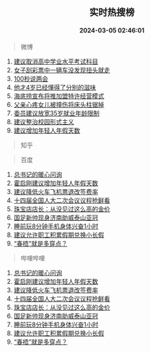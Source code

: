 <div align="center"><h2>实时热搜榜</h2><h4>2024-03-05 02:46:01</h4></div>

> 微博  

1. [建议取消高中学业水平考试科目](https://s.weibo.com/weibo?q=%23%E5%BB%BA%E8%AE%AE%E5%8F%96%E6%B6%88%E9%AB%98%E4%B8%AD%E5%AD%A6%E4%B8%9A%E6%B0%B4%E5%B9%B3%E8%80%83%E8%AF%95%E7%A7%91%E7%9B%AE%23&t=31&band_rank=1&Refer=top)<br />
2. [女子刮彩票中一辆车没发现扭头就走](https://s.weibo.com/weibo?q=%23%E5%A5%B3%E5%AD%90%E5%88%AE%E5%BD%A9%E7%A5%A8%E4%B8%AD%E4%B8%80%E8%BE%86%E8%BD%A6%E6%B2%A1%E5%8F%91%E7%8E%B0%E6%89%AD%E5%A4%B4%E5%B0%B1%E8%B5%B0%23&t=31&band_rank=2&Refer=top)<br />
3. [100秒说两会](https://s.weibo.com/weibo?q=%23100%E7%A7%92%E8%AF%B4%E4%B8%A4%E4%BC%9A%23&t=31&band_rank=3&Refer=top)<br />
4. [他才4岁已经懂得了分别的滋味](https://s.weibo.com/weibo?q=%23%E4%BB%96%E6%89%8D4%E5%B2%81%E5%B7%B2%E7%BB%8F%E6%87%82%E5%BE%97%E4%BA%86%E5%88%86%E5%88%AB%E7%9A%84%E6%BB%8B%E5%91%B3%23&t=31&band_rank=4&Refer=top)<br />
5. [海底捞宣布将推加盟特许经营模式](https://s.weibo.com/weibo?q=%23%E6%B5%B7%E5%BA%95%E6%8D%9E%E5%AE%A3%E5%B8%83%E5%B0%86%E6%8E%A8%E5%8A%A0%E7%9B%9F%E7%89%B9%E8%AE%B8%E7%BB%8F%E8%90%A5%E6%A8%A1%E5%BC%8F%23&t=31&band_rank=5&Refer=top)<br />
6. [父亲心疼女儿被撞伤将床头柱锯掉](https://s.weibo.com/weibo?q=%23%E7%88%B6%E4%BA%B2%E5%BF%83%E7%96%BC%E5%A5%B3%E5%84%BF%E8%A2%AB%E6%92%9E%E4%BC%A4%E5%B0%86%E5%BA%8A%E5%A4%B4%E6%9F%B1%E9%94%AF%E6%8E%89%23&t=31&band_rank=6&Refer=top)<br />
7. [委员建议放宽35岁就业年龄限制](https://s.weibo.com/weibo?q=%23%E5%A7%94%E5%91%98%E5%BB%BA%E8%AE%AE%E6%94%BE%E5%AE%BD35%E5%B2%81%E5%B0%B1%E4%B8%9A%E5%B9%B4%E9%BE%84%E9%99%90%E5%88%B6%23&t=31&band_rank=7&Refer=top)<br />
8. [建议整治校园形式主义](https://s.weibo.com/weibo?q=%23%E5%BB%BA%E8%AE%AE%E6%95%B4%E6%B2%BB%E6%A0%A1%E5%9B%AD%E5%BD%A2%E5%BC%8F%E4%B8%BB%E4%B9%89%23&t=31&band_rank=8&Refer=top)<br />
9. [建议增加年轻人年假天数](https://s.weibo.com/weibo?q=%23%E5%BB%BA%E8%AE%AE%E5%A2%9E%E5%8A%A0%E5%B9%B4%E8%BD%BB%E4%BA%BA%E5%B9%B4%E5%81%87%E5%A4%A9%E6%95%B0%23&t=31&band_rank=9&Refer=top)<br />

> 知乎  


> 百度  

1. [总书记的暖心问询](https://www.baidu.com/s?wd=%E6%80%BB%E4%B9%A6%E8%AE%B0%E7%9A%84%E6%9A%96%E5%BF%83%E9%97%AE%E8%AF%A2&sa=fyb_news&rsv_dl=fyb_news)<br />
2. [霍启刚建议增加年轻人年假天数](https://www.baidu.com/s?wd=%E9%9C%8D%E5%90%AF%E5%88%9A%E5%BB%BA%E8%AE%AE%E5%A2%9E%E5%8A%A0%E5%B9%B4%E8%BD%BB%E4%BA%BA%E5%B9%B4%E5%81%87%E5%A4%A9%E6%95%B0&sa=fyb_news&rsv_dl=fyb_news)<br />
3. [建议降低火车飞机票退改签费率](https://www.baidu.com/s?wd=%E5%BB%BA%E8%AE%AE%E9%99%8D%E4%BD%8E%E7%81%AB%E8%BD%A6%E9%A3%9E%E6%9C%BA%E7%A5%A8%E9%80%80%E6%94%B9%E7%AD%BE%E8%B4%B9%E7%8E%87&sa=fyb_news&rsv_dl=fyb_news)<br />
4. [十四届全国人大二次会议议程抢鲜看](https://www.baidu.com/s?wd=%E5%8D%81%E5%9B%9B%E5%B1%8A%E5%85%A8%E5%9B%BD%E4%BA%BA%E5%A4%A7%E4%BA%8C%E6%AC%A1%E4%BC%9A%E8%AE%AE%E8%AE%AE%E7%A8%8B%E6%8A%A2%E9%B2%9C%E7%9C%8B&sa=fyb_news&rsv_dl=fyb_news)<br />
5. [珠宝店店长：从没见过这么高的金价](https://www.baidu.com/s?wd=%E7%8F%A0%E5%AE%9D%E5%BA%97%E5%BA%97%E9%95%BF%EF%BC%9A%E4%BB%8E%E6%B2%A1%E8%A7%81%E8%BF%87%E8%BF%99%E4%B9%88%E9%AB%98%E7%9A%84%E9%87%91%E4%BB%B7&sa=fyb_news&rsv_dl=fyb_news)<br />
6. [国足新帅现身济南助威泰山亚冠](https://www.baidu.com/s?wd=%E5%9B%BD%E8%B6%B3%E6%96%B0%E5%B8%85%E7%8E%B0%E8%BA%AB%E6%B5%8E%E5%8D%97%E5%8A%A9%E5%A8%81%E6%B3%B0%E5%B1%B1%E4%BA%9A%E5%86%A0&sa=fyb_news&rsv_dl=fyb_news)<br />
7. [睡前玩8分钟手机身体兴奋1小时](https://www.baidu.com/s?wd=%E7%9D%A1%E5%89%8D%E7%8E%A98%E5%88%86%E9%92%9F%E6%89%8B%E6%9C%BA%E8%BA%AB%E4%BD%93%E5%85%B4%E5%A5%8B1%E5%B0%8F%E6%97%B6&sa=fyb_news&rsv_dl=fyb_news)<br />
8. [建议允许职工积累假期兑换小长假](https://www.baidu.com/s?wd=%E5%BB%BA%E8%AE%AE%E5%85%81%E8%AE%B8%E8%81%8C%E5%B7%A5%E7%A7%AF%E7%B4%AF%E5%81%87%E6%9C%9F%E5%85%91%E6%8D%A2%E5%B0%8F%E9%95%BF%E5%81%87&sa=fyb_news&rsv_dl=fyb_news)<br />
9. [“春捂”就是多穿点？](https://www.baidu.com/s?wd=%E2%80%9C%E6%98%A5%E6%8D%82%E2%80%9D%E5%B0%B1%E6%98%AF%E5%A4%9A%E7%A9%BF%E7%82%B9%EF%BC%9F&sa=fyb_news&rsv_dl=fyb_news)<br />

> 哔哩哔哩  

1. [总书记的暖心问询](https://www.baidu.com/s?wd=%E6%80%BB%E4%B9%A6%E8%AE%B0%E7%9A%84%E6%9A%96%E5%BF%83%E9%97%AE%E8%AF%A2&sa=fyb_news&rsv_dl=fyb_news)<br />
2. [霍启刚建议增加年轻人年假天数](https://www.baidu.com/s?wd=%E9%9C%8D%E5%90%AF%E5%88%9A%E5%BB%BA%E8%AE%AE%E5%A2%9E%E5%8A%A0%E5%B9%B4%E8%BD%BB%E4%BA%BA%E5%B9%B4%E5%81%87%E5%A4%A9%E6%95%B0&sa=fyb_news&rsv_dl=fyb_news)<br />
3. [建议降低火车飞机票退改签费率](https://www.baidu.com/s?wd=%E5%BB%BA%E8%AE%AE%E9%99%8D%E4%BD%8E%E7%81%AB%E8%BD%A6%E9%A3%9E%E6%9C%BA%E7%A5%A8%E9%80%80%E6%94%B9%E7%AD%BE%E8%B4%B9%E7%8E%87&sa=fyb_news&rsv_dl=fyb_news)<br />
4. [十四届全国人大二次会议议程抢鲜看](https://www.baidu.com/s?wd=%E5%8D%81%E5%9B%9B%E5%B1%8A%E5%85%A8%E5%9B%BD%E4%BA%BA%E5%A4%A7%E4%BA%8C%E6%AC%A1%E4%BC%9A%E8%AE%AE%E8%AE%AE%E7%A8%8B%E6%8A%A2%E9%B2%9C%E7%9C%8B&sa=fyb_news&rsv_dl=fyb_news)<br />
5. [珠宝店店长：从没见过这么高的金价](https://www.baidu.com/s?wd=%E7%8F%A0%E5%AE%9D%E5%BA%97%E5%BA%97%E9%95%BF%EF%BC%9A%E4%BB%8E%E6%B2%A1%E8%A7%81%E8%BF%87%E8%BF%99%E4%B9%88%E9%AB%98%E7%9A%84%E9%87%91%E4%BB%B7&sa=fyb_news&rsv_dl=fyb_news)<br />
6. [国足新帅现身济南助威泰山亚冠](https://www.baidu.com/s?wd=%E5%9B%BD%E8%B6%B3%E6%96%B0%E5%B8%85%E7%8E%B0%E8%BA%AB%E6%B5%8E%E5%8D%97%E5%8A%A9%E5%A8%81%E6%B3%B0%E5%B1%B1%E4%BA%9A%E5%86%A0&sa=fyb_news&rsv_dl=fyb_news)<br />
7. [睡前玩8分钟手机身体兴奋1小时](https://www.baidu.com/s?wd=%E7%9D%A1%E5%89%8D%E7%8E%A98%E5%88%86%E9%92%9F%E6%89%8B%E6%9C%BA%E8%BA%AB%E4%BD%93%E5%85%B4%E5%A5%8B1%E5%B0%8F%E6%97%B6&sa=fyb_news&rsv_dl=fyb_news)<br />
8. [建议允许职工积累假期兑换小长假](https://www.baidu.com/s?wd=%E5%BB%BA%E8%AE%AE%E5%85%81%E8%AE%B8%E8%81%8C%E5%B7%A5%E7%A7%AF%E7%B4%AF%E5%81%87%E6%9C%9F%E5%85%91%E6%8D%A2%E5%B0%8F%E9%95%BF%E5%81%87&sa=fyb_news&rsv_dl=fyb_news)<br />
9. [“春捂”就是多穿点？](https://www.baidu.com/s?wd=%E2%80%9C%E6%98%A5%E6%8D%82%E2%80%9D%E5%B0%B1%E6%98%AF%E5%A4%9A%E7%A9%BF%E7%82%B9%EF%BC%9F&sa=fyb_news&rsv_dl=fyb_news)<br />
